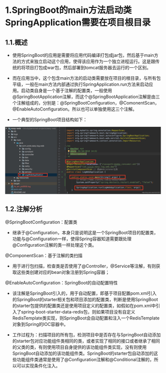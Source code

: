 # 1.SpringBoot的main方法启动类SpringApplication需要在项目根目录

## 1.1.概述

* 使用SpringBoot的应用是需要将应用代码编译打包成jar包，然后基于main方法的方式来独立启动这个应用，使得该应用作为一个独立进程运行。这是跟传统的将项目打包成war包，然后部署到tomcat服务器去运行的一个区别。

* 而在应用当中，这个包含main方法的启动类需要放在项目的根目录，与所有包平级，一般在main方法内部通过执行SpringApplication.run方法来启动应用。启动类自身是一个基于注解的配置类，一般使用@SpringBootApplication注解，而这个@SpringBootApplication注解是由三个注解组成的，分别是：@SpringBootConfiguration，@ComonentScan，@EnableAutoConfiguration。所以也可以单独使用这三个注解。

* 一个典型的SpringBoot项目结构如下：

![](/static/image/65413168fsfdsfs.png)

## 1.2.注解分析

@SpringBootConfiguration：配置类

* 继承于@Configuration，本身只是说明这是一个SpringBoot项目的配置类，功能与@Configuration一样，使得Spring容器知道需要跟处理@Configuration注解的类一样处理这个类。

@ComponentScan：基于注解的类扫描

* 用于进行包扫描，检查类是否使用了@Controller，@Service等注解，有则获取这些类创建对应的bean对象注册到Spring容器；

@EnableAutoConfiguration：SpringBoot的自动配置特性

* 该注解是SpringBoot引入的，用于自动配置，即基于项目配置pom.xml引入的SpringBoot的starter相关包和项目添加的配置类，判断是使用SpringBoot的starter包提供的配置类还是使用项目定义的配置类，如假如在pom.xml中引入了spring-boot-starter-data-redis包，则如果项目没有自定义RedisTemplate类实现，则SpringBoot会自动配置和注入一个RedisTemplate对象到Spring的IOC容器中。

* 工作过程为：扫描项目的所有包，检测项目中是否存在与SpringBoot自动添加的starter包对应功能组件类相同的类，或者实现了相同的接口或者继承了相同的父类的类，有则使用项目自身提供的该功能组件类实现，没有则使用SpringBoot自动添加的该功能组件类。SpringBoot的starter包自动添加的这些功能组件类通常是使用了@Configuration注解和@Conditional注解的，所以可以实现条件化注入。



